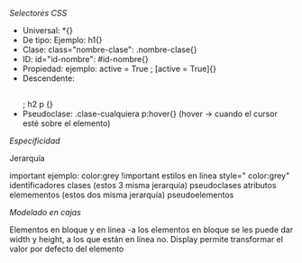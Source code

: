 *Selectores CSS*

- Universal: *{}
- De tipo: Ejemplo: h1{}
- Clase: class="nombre-clase": .nombre-clase{}
- ID: id="id-nombre": #id-nombre{}
- Propiedad: ejemplo: active = True ; [active = True]{}
- Descendente: <h2><p></p></h2> ; h2 p {}
- Pseudoclase: .clase-cualquiera p:hover{}   (hover -> cuando el cursor esté sobre el elemento)

*Especificidad*

Jerarquía

important  ejemplo: color:grey !important
estilos en linea style=" color:grey"
identificadores
clases (estos 3 misma jerarquía)
pseudoclases
atributos
elemementos    (estos dos misma jerarquía)
pseudoelementos

*Modelado en cajas*

Elementos en bloque y en linea
-a los elementos en bloque se les puede dar width y height, a los que están en línea no. Display permite transformar el valor por defecto del elemento